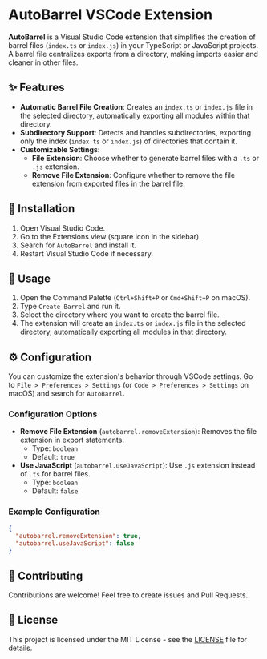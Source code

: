 # AutoBarrel VSCode Extension

**AutoBarrel** is a Visual Studio Code extension that simplifies the creation of barrel files (`index.ts` or `index.js`) in your TypeScript or JavaScript projects. A barrel file centralizes exports from a directory, making imports easier and cleaner in other files.

## ✨ Features

- **Automatic Barrel File Creation**: Creates an `index.ts` or `index.js` file in the selected directory, automatically exporting all modules within that directory.
- **Subdirectory Support**: Detects and handles subdirectories, exporting only the index (`index.ts` or `index.js`) of directories that contain it.
- **Customizable Settings**:
  - **File Extension**: Choose whether to generate barrel files with a `.ts` or `.js` extension.
  - **Remove File Extension**: Configure whether to remove the file extension from exported files in the barrel file.

## 🔧 Installation

1. Open Visual Studio Code.
2. Go to the Extensions view (square icon in the sidebar).
3. Search for `AutoBarrel` and install it.
4. Restart Visual Studio Code if necessary.

## 🚀 Usage

1. Open the Command Palette (`Ctrl+Shift+P` or `Cmd+Shift+P` on macOS).
2. Type `Create Barrel` and run it.
3. Select the directory where you want to create the barrel file.
4. The extension will create an `index.ts` or `index.js` file in the selected directory, automatically exporting all modules in that directory.

## ⚙️ Configuration

You can customize the extension's behavior through VSCode settings. Go to `File > Preferences > Settings` (or `Code > Preferences > Settings` on macOS) and search for `AutoBarrel`.

### Configuration Options

- **Remove File Extension** (`autobarrel.removeExtension`): Removes the file extension in export statements.
  - Type: `boolean`
  - Default: `true`
- **Use JavaScript** (`autobarrel.useJavaScript`): Use `.js` extension instead of `.ts` for barrel files.
  - Type: `boolean`
  - Default: `false`

### Example Configuration

```json
{
  "autobarrel.removeExtension": true,
  "autobarrel.useJavaScript": false
}
```

## 🤝 Contributing

Contributions are welcome! Feel free to create issues and Pull Requests.

## 📝 License

This project is licensed under the MIT License - see the [LICENSE](LICENSE) file for details.
